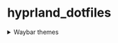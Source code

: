 # hyprland_dotfiles

 <details> 
  
  <summary> Waybar themes </summary>
       <summary> ‎&emsp Here's an image, just in case: " </summary>   
</details>
